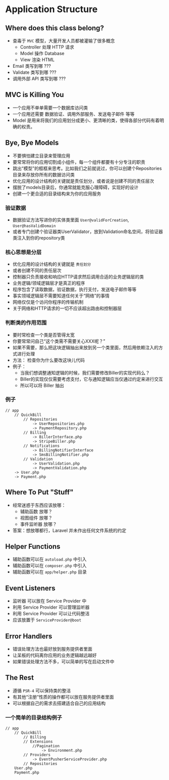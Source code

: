 # Application Structure

## Where does this class belong?
* 查毒于 `MVC` 模型，大量开发人员都被灌输了很多概念
    * Controller 处理 HTTP 请求
    * Model 操作 Database
    * View 渲染 HTML
* Email 类写到哪 ???
* Validate 类写到哪 ???
* 调用外部 API 类写到哪 ???

## MVC is Killing You
* 一个应用不单单需要一个数据库访问类
* 一个应用还需要 数据验证、调用外部服务、发送电子邮件 等等
* Model 是用来将我们的应用划分成更小、更清晰的类，使得各部分代码有着明确的权责。

## Bye, Bye Models
* 不要惧怕建立目录来管理应用
* 要常常将你的应用切割成小组件，每一个组件都要有十分专注的职责
* 跳出“模型”的框框来思考。比如我们之前就说过，你可以创建个Repositories目录来存放你所有的数据访问类
* 优化应用的设计结构的关键就是责任划分，或者说是创建不同的责任层次
* 摆脱了models目录后，你通常就能克服心理障碍，实现好的设计
* 创建一个更合适的目录结构来为你的应用服务

### 验证数据
* 数据验证方法写进你的实体类里面 `User@validForCreation`, `User@hasValidDomain`
* 或者专门创建个验证器类UserValidator，放到Validation命名空间，将验证器类注入到你的repository类

### 核心思想是分层
* 优化应用的设计结构的关键就是 `责任划分`
* 或者创建不同的责任层次
* 控制器只负责接收和响应HTTP请求然后调用合适的业务逻辑层的类
* 业务逻辑/领域逻辑层才是真正的程序
* 程序包含了读取数据，验证数据，执行支付，发送电子邮件等等
* 事实领域逻辑层不需要知道任何关于“网络”的事情
* 网络仅仅是个访问你程序的传输机制
* 关于网络和HTTP请求的一切不应该超出路由和控制器层

### 判断类的作用范围
* 要时常检查一个类是否管得太宽
* 你要常常问自己“这个类需不需要关心XXX呢？”
* 如果不需要，那么把这块逻辑抽出来放到另一个类里面，然后用依赖注入的方式进行处理
* 方法： 检查你为什么要改这块儿代码
* 例子：
    * 当我们想调整通知逻辑的时候，我们需要修改Biller的实现代码么？
    * Biller的实现仅仅需要考虑支付，它与通知逻辑应当仅通过约定来进行交互
    * 所以可以将 Biller 抽出

### 例子
```
// app
    // QuickBill
        // Repositories
            -> UserRepositories.php
            -> PaymentRepository.php
        // Billing
            -> BillerInterface.php
            -> StripeBiller.php
        // Notifications
            -> BillingNotifierInterface
            -> SmsBillingNotifier.php
        // Validation
            -> UserValidation.php
            -> PaymentValidation.php
    -> User.php
    -> Payment.php
```

## Where To Put "Stuff"
* 经常迷惑于东西应该放哪：
    * 辅助函数 放哪？
    * 视图组件 放哪？
    * 事件监听器 放哪？
* 答案：想放哪都行，Laravel 并未作出任何文件系统的约定

## Helper Functions
* 辅助函数可以在 `autoload.php` 中引入
* 辅助函数可以在 `composer.php` 中引入
* 辅助函数可以在 `app/helper.php` 目录

## Event Listeners
* 监听器 可以放在 Service Provider 中
* 利用 Service Provider 可以管理监听器
* 利用 Service Provider 可以让代码整洁
* 应该放置于 `ServiceProvider@boot`


## Error Handlers
* 错误处理方法也最好放到服务提供者里面
* 让呆板的代码离你应用的业务逻辑越远越好
* 如果错误处理方法不多，可以简单的写在启动文件中

## The Rest
* 遵循 `PSR-4` 可以保持类的整洁
* 有其他“注册”性质的操作都可以放在服务提供者里面
* 可以根据自己的需求去搭建适合自己的应用结构

### 一个简单的目录结构例子
```
// app
    // QuickBill
        // Billing
        // Extensions
            //Pagination
                -> Environment.php
        // Providers
            -> EventPusherServiceProvider.php
        // Repositories
    User.php
    Payment.php
```

